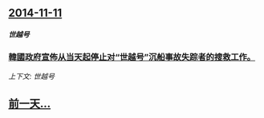 ## [2014-11-11](/news/2014/11/11/index.md)

##### 世越号
### [ 韓國政府宣佈从当天起停止对“世越号”沉船事故失踪者的搜救工作。](/news/2014/11/11/韓國政府宣佈从当天起停止对-世越号-沉船事故失踪者的搜救工作.md)
_上下文: 世越号_

## [前一天...](/news/2014/11/10/index.md)

